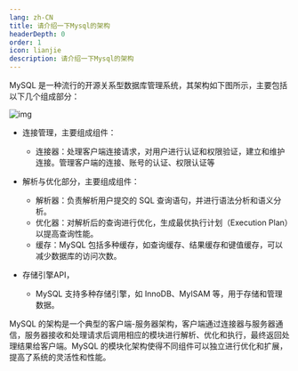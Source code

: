 ```yaml
---
lang: zh-CN
title: 请介绍一下Mysql的架构
headerDepth: 0
order: 1
icon: lianjie
description: 请介绍一下Mysql的架构
---
```


MySQL 是一种流行的开源关系型数据库管理系统，其架构如下图所示，主要包括以下几个组成部分：

![img](https://static-1254191423.cos.ap-shanghai.myqcloud.com/img/2024/3/3/a28a3f4d68c9834e51df7817e0a62ac8-20240303205226879.png)

- 连接管理，主要组成组件：

  - 连接器：处理客户端连接请求，对用户进行认证和权限验证，建立和维护连接。管理客户端的连接、账号的认证、权限认证等

- 解析与优化部分，主要组成组件：

  - 解析器：负责解析用户提交的 SQL 查询语句，并进行语法分析和语义分析。
  - 优化器：对解析后的查询进行优化，生成最优执行计划（Execution Plan）以提高查询性能。
  - 缓存：MySQL 包括多种缓存，如查询缓存、结果缓存和键值缓存，可以减少数据库的访问次数。

- 存储引擎API，

  - MySQL 支持多种存储引擎，如 InnoDB、MyISAM 等，用于存储和管理数据。

    

MySQL 的架构是一个典型的客户端-服务器架构，客户端通过连接器与服务器通信，服务器接收和处理请求后调用相应的模块进行解析、优化和执行，最终返回处理结果给客户端。MySQL 的模块化架构使得不同组件可以独立进行优化和扩展，提高了系统的灵活性和性能。